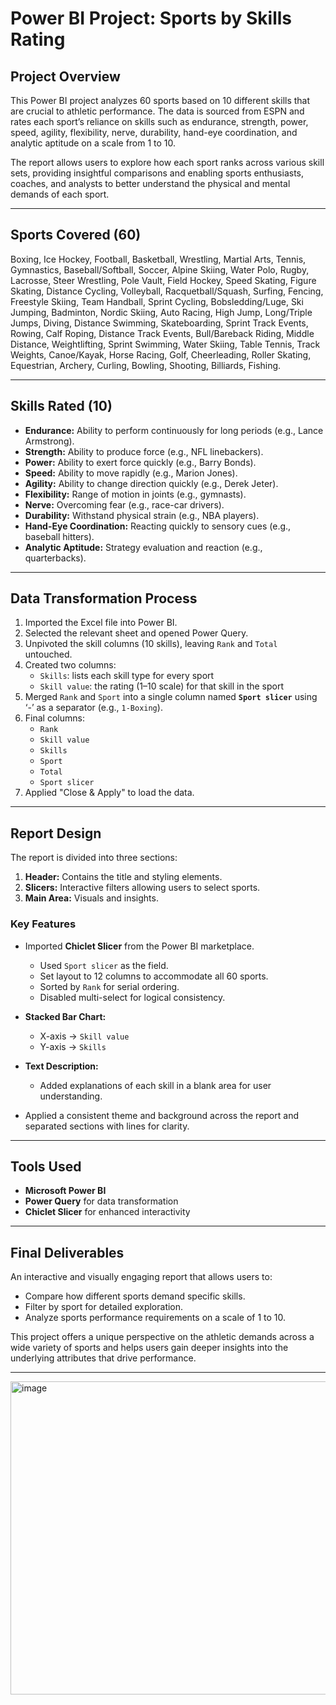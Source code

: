 # Power BI Project: Sports by Skills Rating

## Project Overview
This Power BI project analyzes 60 sports based on 10 different skills that are crucial to athletic performance. The data is sourced from ESPN and rates each sport’s reliance on skills such as endurance, strength, power, speed, agility, flexibility, nerve, durability, hand-eye coordination, and analytic aptitude on a scale from 1 to 10.

The report allows users to explore how each sport ranks across various skill sets, providing insightful comparisons and enabling sports enthusiasts, coaches, and analysts to better understand the physical and mental demands of each sport.

---

## Sports Covered (60)
Boxing, Ice Hockey, Football, Basketball, Wrestling, Martial Arts, Tennis, Gymnastics, Baseball/Softball, Soccer, Alpine Skiing, Water Polo, Rugby, Lacrosse, Steer Wrestling, Pole Vault, Field Hockey, Speed Skating, Figure Skating, Distance Cycling, Volleyball, Racquetball/Squash, Surfing, Fencing, Freestyle Skiing, Team Handball, Sprint Cycling, Bobsledding/Luge, Ski Jumping, Badminton, Nordic Skiing, Auto Racing, High Jump, Long/Triple Jumps, Diving, Distance Swimming, Skateboarding, Sprint Track Events, Rowing, Calf Roping, Distance Track Events, Bull/Bareback Riding, Middle Distance, Weightlifting, Sprint Swimming, Water Skiing, Table Tennis, Track Weights, Canoe/Kayak, Horse Racing, Golf, Cheerleading, Roller Skating, Equestrian, Archery, Curling, Bowling, Shooting, Billiards, Fishing.

---

## Skills Rated (10)
- **Endurance:** Ability to perform continuously for long periods (e.g., Lance Armstrong).  
- **Strength:** Ability to produce force (e.g., NFL linebackers).  
- **Power:** Ability to exert force quickly (e.g., Barry Bonds).  
- **Speed:** Ability to move rapidly (e.g., Marion Jones).  
- **Agility:** Ability to change direction quickly (e.g., Derek Jeter).  
- **Flexibility:** Range of motion in joints (e.g., gymnasts).  
- **Nerve:** Overcoming fear (e.g., race-car drivers).  
- **Durability:** Withstand physical strain (e.g., NBA players).  
- **Hand-Eye Coordination:** Reacting quickly to sensory cues (e.g., baseball hitters).  
- **Analytic Aptitude:** Strategy evaluation and reaction (e.g., quarterbacks).

---

## Data Transformation Process
1. Imported the Excel file into Power BI.  
2. Selected the relevant sheet and opened Power Query.  
3. Unpivoted the skill columns (10 skills), leaving `Rank` and `Total` untouched.  
4. Created two columns:  
   - `Skills`: lists each skill type for every sport  
   - `Skill value`: the rating (1–10 scale) for that skill in the sport  
5. Merged `Rank` and `Sport` into a single column named **`Sport slicer`** using ‘-’ as a separator (e.g., `1-Boxing`).  
6. Final columns:  
   - `Rank`  
   - `Skill value`  
   - `Skills`  
   - `Sport`  
   - `Total`  
   - `Sport slicer`  
7. Applied "Close & Apply" to load the data.

---

## Report Design
The report is divided into three sections:
1. **Header:** Contains the title and styling elements.  
2. **Slicers:** Interactive filters allowing users to select sports.  
3. **Main Area:** Visuals and insights.

### Key Features
- Imported **Chiclet Slicer** from the Power BI marketplace.  
  - Used `Sport slicer` as the field.  
  - Set layout to 12 columns to accommodate all 60 sports.  
  - Sorted by `Rank` for serial ordering.  
  - Disabled multi-select for logical consistency.
  
- **Stacked Bar Chart:**  
  - X-axis → `Skill value`  
  - Y-axis → `Skills`

- **Text Description:**  
  - Added explanations of each skill in a blank area for user understanding.

- Applied a consistent theme and background across the report and separated sections with lines for clarity.

---

## Tools Used
- **Microsoft Power BI**  
- **Power Query** for data transformation  
- **Chiclet Slicer** for enhanced interactivity  

---

## Final Deliverables
An interactive and visually engaging report that allows users to:
- Compare how different sports demand specific skills.  
- Filter by sport for detailed exploration.  
- Analyze sports performance requirements on a scale of 1 to 10.

This project offers a unique perspective on the athletic demands across a wide variety of sports and helps users gain deeper insights into the underlying attributes that drive performance.

---

<img width="902" height="501" alt="image" src="https://github.com/user-attachments/assets/8a92d8e0-a702-4279-8c09-879511cba12e" />

